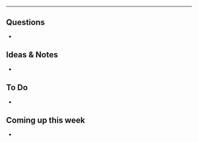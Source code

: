 #

************************************

## Questions 

* 

## Ideas & Notes

* 

## To Do

* 

## Coming up this week

* 

